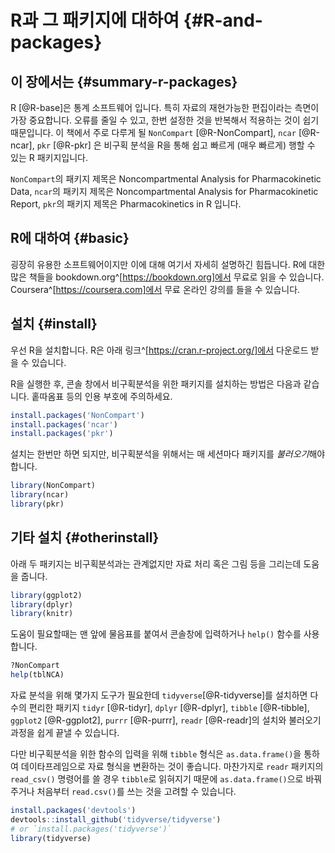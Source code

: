# R과 그 패키지에 대하여 {#R-and-packages}

## 이 장에서는 {#summary-r-packages}

R [@R-base]은 통계 소프트웨어 입니다. 
특히 자료의 재현가능한 편집이라는 측면이 가장 중요합니다. 오류를 줄일 수 있고, 한번 설정한 것을 반복해서 적용하는 것이 쉽기 때문입니다.
이 책에서 주로 다루게 될 `NonCompart` [@R-NonCompart],  `ncar` [@R-ncar], `pkr` [@R-pkr] 은 비구획 분석을 R을 통해 쉽고 빠르게 (매우 빠르게) 행할 수 있는 R 패키지입니다.

`NonCompart`의 패키지 제목은 Noncompartmental Analysis for Pharmacokinetic Data, 
`ncar`의 패키지 제목은 Noncompartmental Analysis for Pharmacokinetic Report,
`pkr`의 패키지 제목은 Pharmacokinetics in R 입니다.

## R에 대하여 {#basic}

굉장히 유용한 소프트웨어이지만 이에 대해 여기서 자세히 설명하긴 힘듭니다. 
R에 대한 많은 책들을 bookdown.org^[https://bookdown.org]에서 무료로 읽을 수 있습니다. 
Coursera^[https://coursera.com]에서 무료 온라인 강의를 들을 수 있습니다.

## 설치 {#install}

우선 R을 설치합니다. 
R은 아래 링크^[https://cran.r-project.org/]에서 다운로드 받을 수 있습니다. 

R을 실행한 후, 콘솔 창에서 비구획분석을 위한 패키지를 설치하는 방법은 다음과 같습니다. 
홑따옴표 등의 인용 부호에 주의하세요.


```r
install.packages('NonCompart')
install.packages('ncar')
install.packages('pkr')
```

설치는 한번만 하면 되지만, 비구획분석을 위해서는 매 세션마다 패키지를 *불러오기*해야 합니다.


```r
library(NonCompart)
library(ncar)
library(pkr)
```

## 기타 설치 {#otherinstall}

아래 두 패키지는 비구획분석과는 관계없지만 자료 처리 혹은 그림 등을 그리는데 도움을 줍니다. 


```r
library(ggplot2) 
library(dplyr) 
library(knitr) 
```

도움이 필요할때는 맨 앞에 물음표를 붙여서 콘솔창에 입력하거나 `help()` 함수를 사용합니다.


```r
?NonCompart
help(tblNCA)
```

자료 분석을 위해 몇가지 도구가 필요한데 `tidyverse`[@R-tidyverse]를 설치하면 다수의 편리한 패키지 `tidyr` [@R-tidyr], `dplyr` [@R-dplyr], `tibble` [@R-tibble], `ggplot2` [@R-ggplot2], `purrr` [@R-purrr], `readr` [@R-readr]의 설치와 불러오기 과정을 쉽게 끝낼 수 있습니다. 

다만 비구획분석을 위한 함수의 입력을 위해 `tibble` 형식은 `as.data.frame()`을 통하여 데이타프레임으로 자료 형식을 변환하는 것이 좋습니다.
마찬가지로 `readr` 패키지의 `read_csv()` 명령어를 쓸 경우 `tibble`로 읽혀지기 때문에 `as.data.frame()`으로 바꿔주거나 처음부터 `read.csv()`를 쓰는 것을 고려할 수 있습니다. 


```r
install.packages('devtools')
devtools::install_github('tidyverse/tidyverse') 
# or `install.packages('tidyverse')`
library(tidyverse)
```

